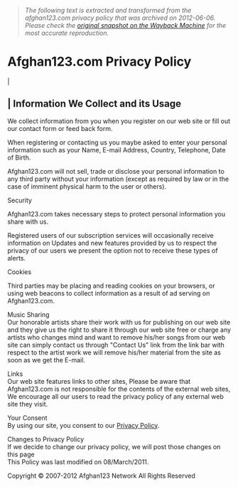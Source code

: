> *The following text is extracted and transformed from the afghan123.com privacy policy that was archived on 2012-06-06. Please check the [original snapshot on the Wayback Machine](https://web.archive.org/web/20120606212252id_/http%3A//www.afghan123.com/privacy) for the most accurate reproduction.*

# Afghan123.com Privacy Policy

| 

| Information We Collect and its Usage  
---  
  
We collect information from you when you register on our web site or fill out our contact form or feed back form. 

When registering or contacting us you maybe asked to enter your personal information such as your Name, E-mail Address, Country, Telephone, Date of Birth.

Afghan123.com will not sell, trade or disclose your personal information to any third party without your information (except as required by law or in the case of imminent physical harm to the user or others).  
  
  
Security  
  
Afghan123.com takes necessary steps to protect personal information you share with us.

Registered users of our subscription services will occasionally receive information on Updates and new features provided by us to respect the privacy of our users we present the option not to receive these types of alerts.  
  
  
Cookies  
  
Third parties may be placing and reading cookies on your browsers, or using web beacons to collect information as a result of ad serving on Afghan123.com.  
  
  
Music Sharing  
Our honorable artists share their work with us for publishing on our web site and they give us the right to share it through our web site free or charge any artists who changes mind and want to remove his/her songs from our web site can simply contact us through "Contact Us" link from the link bar with respect to the artist work we will remove his/her material from the site as soon as we get the E-mail.  
  
Links  
Our web site features links to other sites, Please be aware that Afghan123.com is not responsible for the contents of the external web sites, We encourage all our users to read the privacy policy of any external web site they visit.  
  
Your Consent  
By using our site, you consent to our [Privacy Policy](http://www.afghan123.com/privacy).  
  
Changes to Privacy Policy  
If we decide to change our privacy policy, we will post those changes on this page  
This Policy was last modified on 08/March/2011.  
  
Copyright © 2007-2012 Afghan123 Network All Rights Reserved  
  
   
